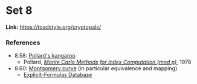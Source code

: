 # Set 8

**Link:** https://toadstyle.org/cryptopals/

### References

* 8.58: [Pollard's kangaroo](https://en.wikipedia.org/wiki/Pollard's_kangaroo_algorithm)
  * Pollard, [_Monte  Carlo  Methods  for  Index  Computation (mod  p)_](https://www.ams.org/journals/mcom/1978-32-143/S0025-5718-1978-0491431-9/S0025-5718-1978-0491431-9.pdf), 1978
* 8.60: [Montgomery curve](https://en.wikipedia.org/wiki/Montgomery_curve) (in particular equivalence and mapping)
  * [Explicit-Formulas Database](https://hyperelliptic.org/EFD/index.html)
